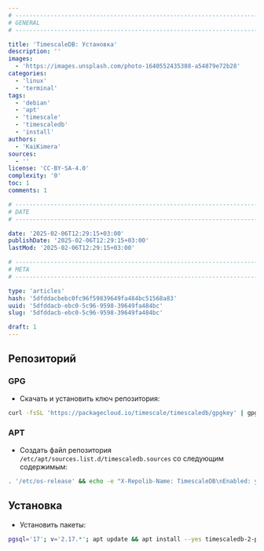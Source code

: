```yaml
---
# -------------------------------------------------------------------------------------------------------------------- #
# GENERAL
# -------------------------------------------------------------------------------------------------------------------- #

title: 'TimescaleDB: Установка'
description: ''
images:
  - 'https://images.unsplash.com/photo-1640552435388-a54879e72b28'
categories:
  - 'linux'
  - 'terminal'
tags:
  - 'debian'
  - 'apt'
  - 'timescale'
  - 'timescaledb'
  - 'install'
authors:
  - 'KaiKimera'
sources:
  - ''
license: 'CC-BY-SA-4.0'
complexity: '0'
toc: 1
comments: 1

# -------------------------------------------------------------------------------------------------------------------- #
# DATE
# -------------------------------------------------------------------------------------------------------------------- #

date: '2025-02-06T12:29:15+03:00'
publishDate: '2025-02-06T12:29:15+03:00'
lastMod: '2025-02-06T12:29:15+03:00'

# -------------------------------------------------------------------------------------------------------------------- #
# META
# -------------------------------------------------------------------------------------------------------------------- #

type: 'articles'
hash: '5dfddacbebc0fc96f59839649fa484bc51568a83'
uuid: '5dfddacb-ebc0-5c96-9598-39649fa484bc'
slug: '5dfddacb-ebc0-5c96-9598-39649fa484bc'

draft: 1
---
```




<!--more-->

## Репозиторий

### GPG

- Скачать и установить ключ репозитория:

```bash
curl -fsSL 'https://packagecloud.io/timescale/timescaledb/gpgkey' | gpg --dearmor -o '/etc/apt/keyrings/timescaledb.gpg'
```

### APT

- Создать файл репозитория `/etc/apt/sources.list.d/timescaledb.sources` со следующим содержимым:

```bash
. '/etc/os-release' && echo -e "X-Repolib-Name: TimescaleDB\nEnabled: yes\nTypes: deb\nURIs: https://packagecloud.io/timescale/timescaledb/${ID}\nSuites: ${VERSION_CODENAME}\nComponents: main\nArchitectures: $( dpkg --print-architecture )\nSigned-By: /etc/apt/keyrings/timescaledb.gpg\n" | tee '/etc/apt/sources.list.d/timescaledb.sources' > '/dev/null'
```

## Установка

- Установить пакеты:

```bash
pgsql='17'; v='2.17.*'; apt update && apt install --yes timescaledb-2-postgresql-${pgsql}=${v} timescaledb-2-loader-postgresql-${pgsql}=${v} timescaledb-tools
```
